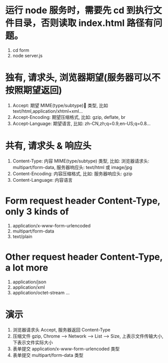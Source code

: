 # 运行 node 服务时，需要先 cd 到执行文件目录，否则读取 index.html 路径有问题。

1. cd form
2. node server.js

# 独有, 请求头, 浏览器期望(服务器可以不按照期望返回)

1. Accept: 期望 MIME(type/subtype) 类型, 比如 text/html,application/xhtml+xml...
2. Accept-Encoding: 期望压缩格式, 比如: gzip, deflate, br
3. Accept-Language: 期望语言, 比如: zh-CN,zh;q=0.9,en-US;q=0.8...

# 共有, 请求头 & 响应头

1. Content-Type: 内容 MIME(type/subtype) 类型, 比如: 浏览器请求头: multipart/form-data, 服务器响应头: text/html 或 image/jpg
2. Content-Encoding: 内容压缩格式, 比如: 服务器响应头: gzip
3. Content-Language: 内容语言

# Form request header Content-Type, only 3 kinds of

1. application/x-www-form-urlencoded
2. multipart/form-data
3. text/plain

# Other request header Content-Type, a lot more

1. application/json
2. application/xml
3. application/octet-stream
   ...

# 演示

1. 浏览器请求头 Accept, 服务器返回 Content-Type
2. 压缩文件 gzip, Chrome --> Network --> List --> Size, 上表示文件传输大小, 下表示文件实际大小
3. 表单提交 application/x-www-form-urlencoded 类型
4. 表单提交 multipart/form-data 类型
